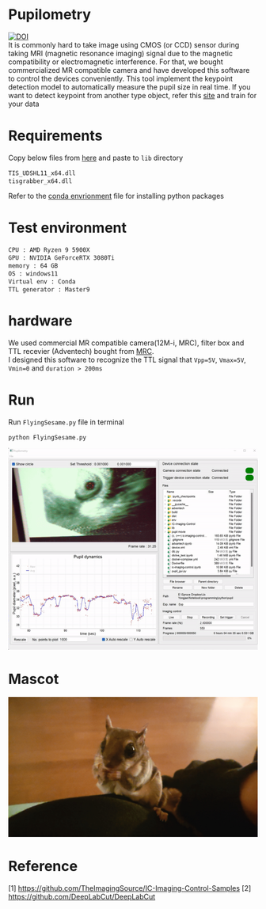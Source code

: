 

# Pupilometry
[![DOI](https://zenodo.org/badge/439247676.svg)](https://zenodo.org/badge/latestdoi/439247676)  
It is commonly hard to take image using CMOS (or CCD) sensor during taking MRI (magnetic resonance imaging) signal due to the magnetic compatibility or electromagnetic interference. For that, we bought commercialized MR compatible camera and have developed this software to control the devices conveniently. This tool implement the keypoint detection model to automatically measure the pupil size in real time. If you want to detect keypoint from another type object, refer this [site][DLC] and train for your data  

[DLC]: https://github.com/DeepLabCut/DeepLabCut

# Requirements
Copy below files from [here](https://github.com/TheImagingSource/IC-Imaging-Control-Samples/tree/master/Python/tisgrabber/samples) and paste to `lib` directory  
```
TIS_UDSHL11_x64.dll   
tisgrabber_x64.dll   
```  
Refer to the [conda envrionment](/environment.yml) file for installing python packages


# Test environment
```
CPU : AMD Ryzen 9 5900X
GPU : NVIDIA GeForceRTX 3080Ti
memory : 64 GB
OS : windows11
Virtual env : Conda
TTL generator : Master9
```

# hardware
We used commercial MR compatible camera(12M-i, MRC), filter box and TTL recevier (Adventech) bought from [MRC](https://www.mrc-systems.de/en/products/mr-compatible-cameras#12m-i-camera).  
I designed this software to recognize the TTL signal that `Vpp=5V`, `Vmax=5V`, `Vmin=0` and `duration > 200ms`

# Run
Run `FlyingSesame.py` file in terminal
```
python FlyingSesame.py
```
![캡처](/movie/sample_movie.gif)

# Mascot
![Sesame](/movie/mascot_sesame.jpg)

# Reference
[1] https://github.com/TheImagingSource/IC-Imaging-Control-Samples
[2] https://github.com/DeepLabCut/DeepLabCut
